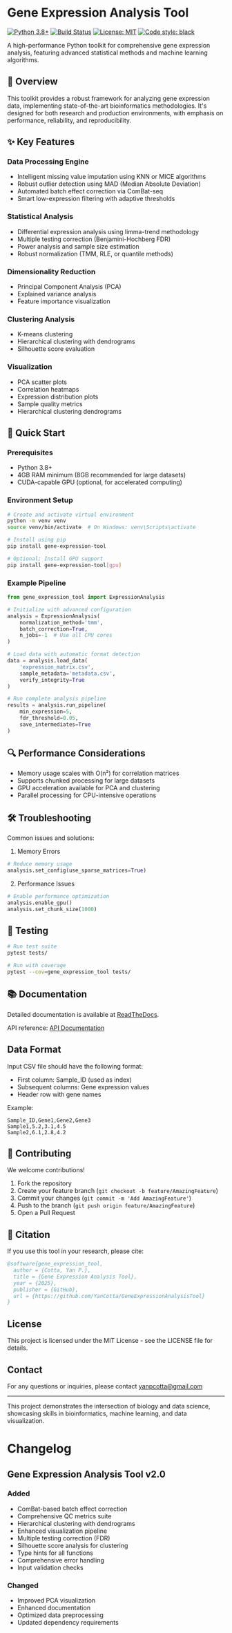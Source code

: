 # Gene Expression Analysis Tool

[![Python 3.8+](https://img.shields.io/badge/python-3.8+-blue.svg)](https://www.python.org/downloads/)
[![Build Status](https://github.com/username/GeneExpressionAnalysisTool/workflows/build/badge.svg)](https://github.com/username/GeneExpressionAnalysisTool/actions)
[![License: MIT](https://img.shields.io/badge/License-MIT-yellow.svg)](https://opensource.org/licenses/MIT)
[![Code style: black](https://img.shields.io/badge/code%20style-black-000000.svg)](https://github.com/psf/black)

A high-performance Python toolkit for comprehensive gene expression analysis, featuring advanced statistical methods and machine learning algorithms.

## 🧬 Overview

This toolkit provides a robust framework for analyzing gene expression data, implementing state-of-the-art bioinformatics methodologies. It's designed for both research and production environments, with emphasis on performance, reliability, and reproducibility.

## ✨ Key Features

### Data Processing Engine
- Intelligent missing value imputation using KNN or MICE algorithms
- Robust outlier detection using MAD (Median Absolute Deviation)
- Automated batch effect correction via ComBat-seq
- Smart low-expression filtering with adaptive thresholds

### Statistical Analysis
- Differential expression analysis using limma-trend methodology
- Multiple testing correction (Benjamini-Hochberg FDR)
- Power analysis and sample size estimation
- Robust normalization (TMM, RLE, or quantile methods)

### Dimensionality Reduction
- Principal Component Analysis (PCA)
- Explained variance analysis
- Feature importance visualization

### Clustering Analysis
- K-means clustering
- Hierarchical clustering with dendrograms
- Silhouette score evaluation

### Visualization
- PCA scatter plots
- Correlation heatmaps
- Expression distribution plots
- Sample quality metrics
- Hierarchical clustering dendrograms

## 🚀 Quick Start

### Prerequisites
- Python 3.8+
- 4GB RAM minimum (8GB recommended for large datasets)
- CUDA-capable GPU (optional, for accelerated computing)

### Environment Setup
```bash
# Create and activate virtual environment
python -m venv venv
source venv/bin/activate  # On Windows: venv\Scripts\activate

# Install using pip
pip install gene-expression-tool

# Optional: Install GPU support
pip install gene-expression-tool[gpu]
```

### Example Pipeline
```python
from gene_expression_tool import ExpressionAnalysis

# Initialize with advanced configuration
analysis = ExpressionAnalysis(
    normalization_method='tmm',
    batch_correction=True,
    n_jobs=-1  # Use all CPU cores
)

# Load data with automatic format detection
data = analysis.load_data(
    'expression_matrix.csv',
    sample_metadata='metadata.csv',
    verify_integrity=True
)

# Run complete analysis pipeline
results = analysis.run_pipeline(
    min_expression=5,
    fdr_threshold=0.05,
    save_intermediates=True
)
```

## 🔍 Performance Considerations

- Memory usage scales with O(n²) for correlation matrices
- Supports chunked processing for large datasets
- GPU acceleration available for PCA and clustering
- Parallel processing for CPU-intensive operations

## 🛠 Troubleshooting

Common issues and solutions:

1. Memory Errors
```python
# Reduce memory usage
analysis.set_config(use_sparse_matrices=True)
```

2. Performance Issues
```python
# Enable performance optimization
analysis.enable_gpu()
analysis.set_chunk_size(1000)
```

## 🧪 Testing

```bash
# Run test suite
pytest tests/

# Run with coverage
pytest --cov=gene_expression_tool tests/
```

## 📚 Documentation

Detailed documentation is available at [ReadTheDocs](https://gene-expression-tool.readthedocs.io/).

API reference: [API Documentation](https://gene-expression-tool.readthedocs.io/api.html)

## Data Format

Input CSV file should have the following format:
- First column: Sample_ID (used as index)
- Subsequent columns: Gene expression values
- Header row with gene names

Example:
```
Sample_ID,Gene1,Gene2,Gene3
Sample1,5.2,3.1,4.5
Sample2,6.1,2.8,4.2
```

## 🤝 Contributing

We welcome contributions! 

1. Fork the repository
2. Create your feature branch (`git checkout -b feature/AmazingFeature`)
3. Commit your changes (`git commit -m 'Add AmazingFeature'`)
4. Push to the branch (`git push origin feature/AmazingFeature`)
5. Open a Pull Request

## 📝 Citation

If you use this tool in your research, please cite:

```bibtex
@software{gene_expression_tool,
  author = {Cotta, Yan P.},
  title = {Gene Expression Analysis Tool},
  year = {2025},
  publisher = {GitHub},
  url = {https://github.com/YanCotta/GeneExpressionAnalysisTool}
}
```

## License

This project is licensed under the MIT License - see the LICENSE file for details.

## Contact
For any questions or inquiries, please contact yanpcotta@gmail.com

---

This project demonstrates the intersection of biology and data science, showcasing skills in bioinformatics, machine learning, and data visualization.

# Changelog

## Gene Expression Analysis Tool v2.0
### Added
- ComBat-based batch effect correction
- Comprehensive QC metrics suite
- Hierarchical clustering with dendrograms
- Enhanced visualization pipeline
- Multiple testing correction (FDR)
- Silhouette score analysis for clustering
- Type hints for all functions
- Comprehensive error handling
- Input validation checks

### Changed
- Improved PCA visualization
- Enhanced documentation
- Optimized data preprocessing
- Updated dependency requirements
